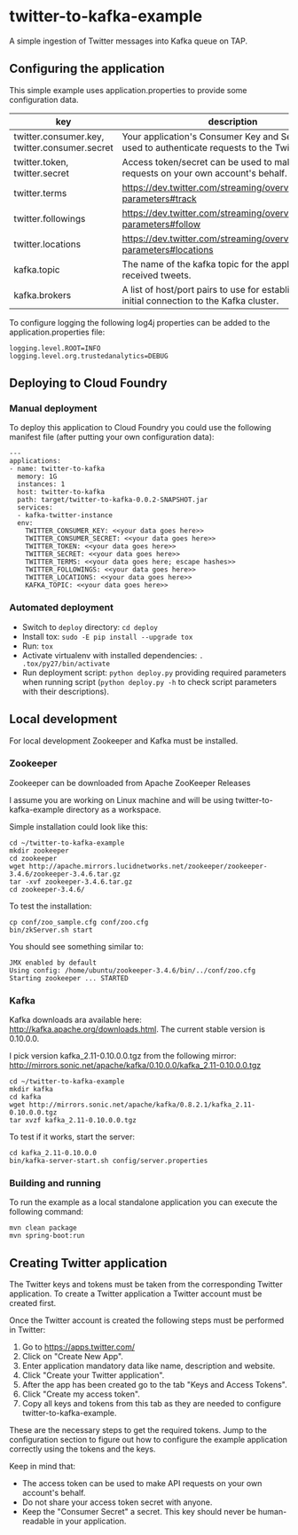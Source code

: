 # twitter-to-kafka-example
A simple ingestion of Twitter messages into Kafka queue on TAP.

## Configuring the application
This simple example uses application.properties to provide some configuration data.

|key                                          | description|
|---                                          |---|
|twitter.consumer.key, twitter.consumer.secret| Your application's Consumer Key and Secret are used to authenticate requests to the Twitter Platform.|
|twitter.token, twitter.secret                | Access token/secret can be used to make API requests on your own account's behalf.|
|twitter.terms                                | https://dev.twitter.com/streaming/overview/request-parameters#track |
|twitter.followings                           | https://dev.twitter.com/streaming/overview/request-parameters#follow|
|twitter.locations                            | https://dev.twitter.com/streaming/overview/request-parameters#locations|
|kafka.topic                                  | The name of the kafka topic for the application to received tweets. |
|kafka.brokers                                | A list of host/port pairs to use for establishing the initial connection to the Kafka cluster.|


To configure logging the following log4j properties can be added to the application.properties file:

    logging.level.ROOT=INFO
    logging.level.org.trustedanalytics=DEBUG


## Deploying to Cloud Foundry
### Manual deployment
To deploy this application to Cloud Foundry you could use the following manifest file (after putting your own configuration data):

    ---
    applications:
    - name: twitter-to-kafka
      memory: 1G
      instances: 1
      host: twitter-to-kafka
      path: target/twitter-to-kafka-0.0.2-SNAPSHOT.jar
      services:
      - kafka-twitter-instance
      env:
        TWITTER_CONSUMER_KEY: <<your data goes here>>
        TWITTER_CONSUMER_SECRET: <<your data goes here>>
        TWITTER_TOKEN: <<your data goes here>>
        TWITTER_SECRET: <<your data goes here>>
        TWITTER_TERMS: <<your data goes here; escape hashes>>
        TWITTER_FOLLOWINGS: <<your data goes here>>
        TWITTER_LOCATIONS: <<your data goes here>>
        KAFKA_TOPIC: <<your data goes here>>

### Automated deployment
* Switch to `deploy` directory: `cd deploy`
* Install tox: `sudo -E pip install --upgrade tox`
* Run: `tox`
* Activate virtualenv with installed dependencies: `. .tox/py27/bin/activate`
* Run deployment script: `python deploy.py` providing required parameters when running script (`python deploy.py -h` to check script parameters with their descriptions).


## Local development

For local development Zookeeper and Kafka must be installed.

### Zookeeper

Zookeeper can be downloaded from Apache ZooKeeper Releases

I assume you are working on Linux machine and will be using twitter-to-kafka-example directory as a workspace.

Simple installation could look like this:

    cd ~/twitter-to-kafka-example
    mkdir zookeeper
    cd zookeeper
    wget http://apache.mirrors.lucidnetworks.net/zookeeper/zookeeper-3.4.6/zookeeper-3.4.6.tar.gz
    tar -xvf zookeeper-3.4.6.tar.gz
    cd zookeeper-3.4.6/

To test the installation:

    cp conf/zoo_sample.cfg conf/zoo.cfg
    bin/zkServer.sh start

You should see something similar to:

    JMX enabled by default
    Using config: /home/ubuntu/zookeeper-3.4.6/bin/../conf/zoo.cfg
    Starting zookeeper ... STARTED

### Kafka

Kafka downloads ara available here: http://kafka.apache.org/downloads.html. The current stable version is 0.10.0.0.

I pick version kafka_2.11-0.10.0.0.tgz from the following mirror: http://mirrors.sonic.net/apache/kafka/0.10.0.0/kafka_2.11-0.10.0.0.tgz

    cd ~/twitter-to-kafka-example
    mkdir kafka
    cd kafka
    wget http://mirrors.sonic.net/apache/kafka/0.8.2.1/kafka_2.11-0.10.0.0.tgz
    tar xvzf kafka_2.11-0.10.0.0.tgz  

To test if it works, start the server:

    cd kafka_2.11-0.10.0.0
    bin/kafka-server-start.sh config/server.properties


### Building and running

To run the example as a local standalone application you can execute the following command:

    mvn clean package
    mvn spring-boot:run


## Creating Twitter application

The Twitter keys and tokens must be taken from the corresponding Twitter application.
To create a Twitter application a Twitter account must be created first.

Once the Twitter account is created the following steps must be performed in Twitter:

1. Go to https://apps.twitter.com/ 
2. Click on "Create New App".
3. Enter application mandatory data like name, description and website.
4. Click "Create your Twitter application".
5. After the app has been created go to the tab "Keys and Access Tokens".
7. Click "Create my access token".
8. Copy all keys and tokens from this tab as they are needed to configure twitter-to-kafka-example.  

These are the necessary steps to get the required tokens. 
Jump to the configuration section to figure out how to configure the example application correctly using the tokens and the keys. 

Keep in mind that:
* The access token can be used to make API requests on your own account's behalf. 
* Do not share your access token secret with anyone.
* Keep the "Consumer Secret" a secret. This key should never be human-readable in your application.
